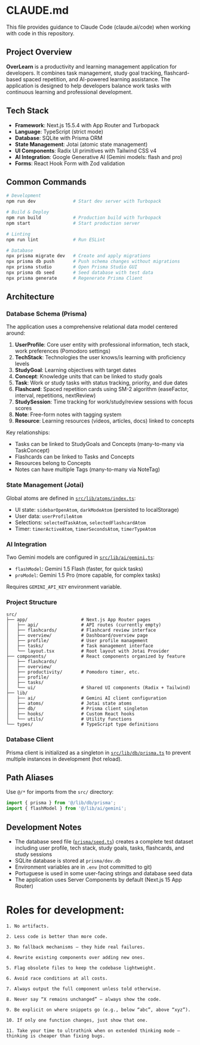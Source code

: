 # CLAUDE.md

This file provides guidance to Claude Code (claude.ai/code) when working with code in this repository.

## Project Overview

**OverLearn** is a productivity and learning management application for developers. It combines task management, study goal tracking, flashcard-based spaced repetition, and AI-powered learning assistance. The application is designed to help developers balance work tasks with continuous learning and professional development.

## Tech Stack

- **Framework**: Next.js 15.5.4 with App Router and Turbopack
- **Language**: TypeScript (strict mode)
- **Database**: SQLite with Prisma ORM
- **State Management**: Jotai (atomic state management)
- **UI Components**: Radix UI primitives with Tailwind CSS v4
- **AI Integration**: Google Generative AI (Gemini models: flash and pro)
- **Forms**: React Hook Form with Zod validation

## Common Commands  

```bash
# Development
npm run dev              # Start dev server with Turbopack

# Build & Deploy
npm run build            # Production build with Turbopack
npm start                # Start production server

# Linting
npm run lint             # Run ESLint

# Database
npx prisma migrate dev   # Create and apply migrations
npx prisma db push       # Push schema changes without migrations
npx prisma studio        # Open Prisma Studio GUI
npx prisma db seed       # Seed database with test data
npx prisma generate      # Regenerate Prisma Client
```

## Architecture

### Database Schema (Prisma)

The application uses a comprehensive relational data model centered around:

1. **UserProfile**: Core user entity with professional information, tech stack, work preferences (Pomodoro settings)
2. **TechStack**: Technologies the user knows/is learning with proficiency levels
3. **StudyGoal**: Learning objectives with target dates
4. **Concept**: Knowledge units that can be linked to study goals
5. **Task**: Work or study tasks with status tracking, priority, and due dates
6. **Flashcard**: Spaced repetition cards using SM-2 algorithm (easeFactor, interval, repetitions, nextReview)
7. **StudySession**: Time tracking for work/study/review sessions with focus scores
8. **Note**: Free-form notes with tagging system
9. **Resource**: Learning resources (videos, articles, docs) linked to concepts

Key relationships:
- Tasks can be linked to StudyGoals and Concepts (many-to-many via TaskConcept)
- Flashcards can be linked to Tasks and Concepts
- Resources belong to Concepts
- Notes can have multiple Tags (many-to-many via NoteTag)

### State Management (Jotai)

Global atoms are defined in [`src/lib/atoms/index.ts`](src/lib/atoms/index.ts):
- UI state: `sidebarOpenAtom`, `darkModeAtom` (persisted to localStorage)
- User data: `userProfileAtom`
- Selections: `selectedTaskAtom`, `selectedFlashcardAtom`
- Timer: `timerActiveAtom`, `timerSecondsAtom`, `timerTypeAtom`

### AI Integration

Two Gemini models are configured in [`src/lib/ai/gemini.ts`](src/lib/ai/gemini.ts):
- `flashModel`: Gemini 1.5 Flash (faster, for quick tasks)
- `proModel`: Gemini 1.5 Pro (more capable, for complex tasks)

Requires `GEMINI_API_KEY` environment variable.

### Project Structure

```
src/
├── app/                    # Next.js App Router pages
│   ├── api/                # API routes (currently empty)
│   ├── flashcards/         # Flashcard review interface
│   ├── overview/           # Dashboard/overview page
│   ├── profile/            # User profile management
│   ├── tasks/              # Task management interface
│   └── layout.tsx          # Root layout with Jotai Provider
├── components/             # React components organized by feature
│   ├── flashcards/
│   ├── overview/
│   ├── productivity/       # Pomodoro timer, etc.
│   ├── profile/
│   ├── tasks/
│   └── ui/                 # Shared UI components (Radix + Tailwind)
├── lib/
│   ├── ai/                 # Gemini AI client configuration
│   ├── atoms/              # Jotai state atoms
│   ├── db/                 # Prisma client singleton
│   ├── hooks/              # Custom React hooks
│   └── utils/              # Utility functions
└── types/                  # TypeScript type definitions
```

### Database Client

Prisma client is initialized as a singleton in [`src/lib/db/prisma.ts`](src/lib/db/prisma.ts) to prevent multiple instances in development (hot reload).

## Path Aliases

Use `@/*` for imports from the `src/` directory:
```typescript
import { prisma } from '@/lib/db/prisma';
import { flashModel } from '@/lib/ai/gemini';
```

## Development Notes

- The database seed file ([`prisma/seed.ts`](prisma/seed.ts)) creates a complete test dataset including user profile, tech stack, study goals, tasks, flashcards, and study sessions
- SQLite database is stored at `prisma/dev.db`
- Environment variables are in `.env` (not committed to git)
- Portuguese is used in some user-facing strings and database seed data
- The application uses Server Components by default (Next.js 15 App Router)



# Roles for development:
    1. No artifacts.

    2. Less code is better than more code.

    3. No fallback mechanisms — they hide real failures.

    4. Rewrite existing components over adding new ones.

    5. Flag obsolete files to keep the codebase lightweight.

    6. Avoid race conditions at all costs.

    7. Always output the full component unless told otherwise.

    8. Never say “X remains unchanged” — always show the code.

    9. Be explicit on where snippets go (e.g., below “abc”, above “xyz”).

    10. If only one function changes, just show that one.

    11. Take your time to ultrathink when on extended thinking mode — thinking is cheaper than fixing bugs.

